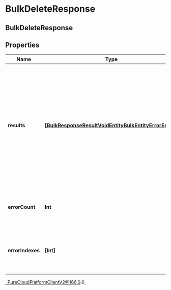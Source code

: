 # BulkDeleteResponse

## BulkDeleteResponse

## Properties

|Name | Type | Description | Notes|
|------------ | ------------- | ------------- | -------------|
| **results** | [**[BulkResponseResultVoidEntityBulkEntityErrorEntity]**]([BulkResponseResultVoidEntityBulkEntityErrorEntity]) | A list of results for all of the Bulk operations specified in the request. Includes both successes and failures. Ordering is NOT guaranteed - may be in a different order from the request. | [optional] |
| **errorCount** | **Int** | The number of failed operations in the results. | [optional] |
| **errorIndexes** | **[Int]** | The indexes of all failed operations in the results field. | [optional] |



_PureCloudPlatformClientV2@166.0.0_
